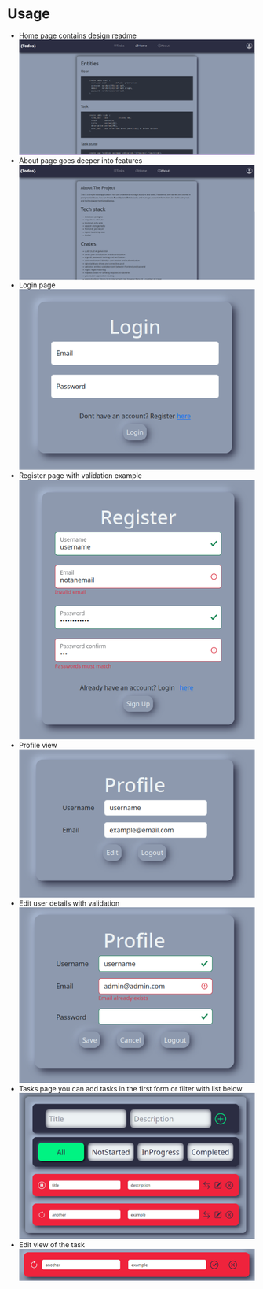# Usage

- Home page contains design readme
  ![](home.png)
- About page goes deeper into features
  ![](about.png)
- Login page
  ![](login.png)
- Register page with validation example
  ![](register.png)
- Profile view
  ![](profile.png)
- Edit user details with validation
  ![](user_edit.png)
- Tasks page you can add tasks in the first form or filter with list below
  ![](tasks.png)
- Edit view of the task
  ![](task_edit.png)
